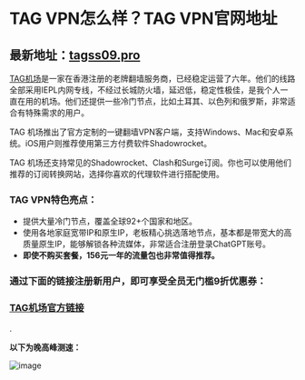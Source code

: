 # TAG VPN怎么样？TAG VPN官网地址 

## 最新地址：[tagss09.pro](https://tagss09.pro/#/auth/d2RtVGgb)

[TAG机场](https://tagss09.pro/#/auth/d2RtVGgb)是一家在香港注册的老牌翻墙服务商，已经稳定运营了六年。他们的线路全部采用IEPL内网专线，不经过长城防火墙，延迟低，稳定性极佳，是我个人一直在用的机场。他们还提供一些冷门节点，比如土耳其、以色列和俄罗斯，非常适合有特殊需求的用户。

TAG 机场推出了官方定制的一键翻墙VPN客户端，支持Windows、Mac和安卓系统。iOS用户则推荐使用第三方付费软件Shadowrocket。

TAG 机场还支持常见的Shadowrocket、Clash和Surge订阅。你也可以使用他们推荐的订阅转换网站，选择你喜欢的代理软件进行搭配使用。

### TAG VPN特色亮点：

- 提供大量冷门节点，覆盖全球92+个国家和地区。
- 使用各地家庭宽带IP和原生IP，老板精心挑选落地节点，基本都是带宽大的高质量原生IP，能够解锁各种流媒体，非常适合注册登录ChatGPT账号。
- **即使不购买套餐，156元一年的流量包也非常值得推荐。**

### 通过下面的链接注册新用户，即可享受全员无门槛9折优惠券：

### [TAG机场官方链接](https://tagss09.pro/#/auth/d2RtVGgb)

.

**以下为晚高峰测速：**

![image](https://github.com/user-attachments/assets/3c10bd42-6826-4306-9a3d-ecd8dfb845e9)
